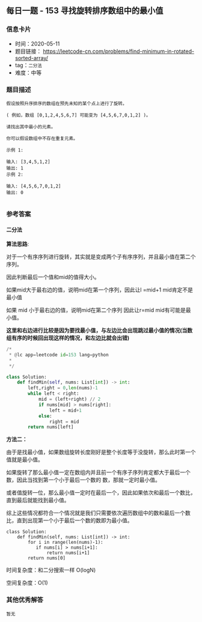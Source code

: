 ## 每日一题 - 153  寻找旋转排序数组中的最小值

### 信息卡片

- 时间：2020-05-11
- 题目链接： https://leetcode-cn.com/problems/find-minimum-in-rotated-sorted-array/
- tag：`二分法`
- 难度：中等

### 题目描述

```
假设按照升序排序的数组在预先未知的某个点上进行了旋转。

( 例如，数组 [0,1,2,4,5,6,7] 可能变为 [4,5,6,7,0,1,2] )。

请找出其中最小的元素。

你可以假设数组中不存在重复元素。

示例 1:

输入: [3,4,5,1,2]
输出: 1
示例 2:

输入: [4,5,6,7,0,1,2]
输出: 0
 
```

### 参考答案

#### 二分法 


**算法思路**:

对于一个有序序列进行旋转，其实就是变成两个子有序序列，并且最小值在第二个序列。

因此判断最后一个值和mid的值得大小。

如果mid大于最右边的值，说明mid在第一个序列，因此让l =mid+1  mid肯定不是最小值

如果 mid 小于最右边的值，说明mid在第二个序列  因此让r=mid  mid有可能是最小值。
 

**这里和右边进行比较是因为要找最小值，与左边比会出现跳过最小值的情况(当数组有序的时候回出现这样的情况，和左边比就会出错)**


```python
/*
 * @lc app=leetcode id=153 lang=python
 *
 */

class Solution:
    def findMin(self, nums: List[int]) -> int:
        left,right = 0,len(nums)-1
        while left < right:
            mid = (left+right) // 2
            if nums[mid] > nums[right]:
                left = mid+1
            else:
                right = mid
        return nums[left]
```

**方法二：**

由于是找最小值，如果数组旋转长度刚好是整个长度等于没旋转，那么此时第一个值就是最小值。

如果旋转了那么最小值一定在数组内并且前一个有序子序列肯定都大于最后一个数，因此当找到第一个小于最后一个数的
数，那就一定时最小值。

或者值旋转一位，那么最小值一定时在最后一个，因此如果依次和最后一个数比，直到最后就能找到最小值。

综上这些情况都符合一个情况就是我们只需要依次遍历数组中的数和最后一个数比，直到出现第一个小于最后一个数的数即为最小值。


```
class Solution:
    def findMin(self, nums: List[int]) -> int:
        for i in range(len(nums)-1):
           if nums[i] > nums[i+1]:
               return nums[i+1]
        return nums[0]
```
 
 
时间复杂度：和二分搜索一样  O(logN)

空间复杂度：O(1) 

### 其他优秀解答

```
暂无
```



